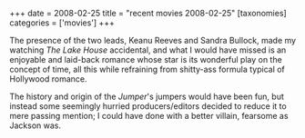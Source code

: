 +++
date = 2008-02-25
title = "recent movies 2008-02-25"
[taxonomies]
categories = ['movies']
+++

The presence of the two leads, Keanu Reeves and Sandra Bullock, made my
watching *The Lake House* accidental, and what I would have missed is an
enjoyable and laid-back romance whose star is its wonderful play on the
concept of time, all this while refraining from shitty-ass formula
typical of Hollywood romance.

The history and origin of the *Jumper*'s jumpers would have been fun,
but instead some seemingly hurried producers/editors decided to reduce
it to mere passing mention; I could have done with a better villain,
fearsome as Jackson was.
